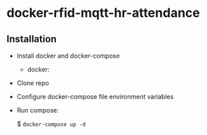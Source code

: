 # docker-rfid-mqtt-hr-attendance

## Installation

* Install docker and docker-compose
    * docker: 

* Clone repo

* Configure docker-compose file environment variables

* Run compose:

    $ `` docker-compose up -d ``

